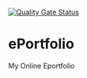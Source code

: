 [![Quality Gate Status](https://sonarcloud.io/api/project_badges/measure?project=sofiasamuels_ePortfolio&metric=alert_status)](https://sonarcloud.io/dashboard?id=sofiasamuels_ePortfolio)
# ePortfolio
My Online Eportfolio
